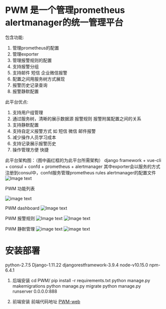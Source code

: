# PWM 是一个管理prometheus alertmanager的统一管理平台

包含功能:
  1. 管理prometheus的配置
  2. 管理exporter
  3. 管理报警规则的配置
  4. 支持报警分组
  5. 支持邮件 短信 企业微信报警
  6. 配置之间用服务树方式展现
  7. 报警历史记录查询
  8. 报警静默配置

此平台优点:
  1. 支持用户组管理
  2. 通过服务树，清晰的展示数据源 报警规则 报警附属配置之间的关系
  3. 支持静默配置
  4. 支持自定义报警方式 如 短信 微信 邮件报警
  5. 减少操作人员学习成本
  6. 支持记录展示报警历史
  7. 操作管理方便 快捷
  
此平台架构图：（图中画红框的为此平台所需架构）
  django framework + vue-cli + consul + confd + prometheus + alertmanager
  其中exporter会以服务的方式注册到consul中，confd服务管理prometheus rules alertmanager的配置文件
![Image text](https://github.com/yanchao3/PWM/blob/master/img-folder/prometheus.png?raw=true)
  
PWM 功能列表


![image text](https://github.com/yanchao3/PWM/blob/master/img-folder/pwm2.png?raw=true)

PWM dashboard
![Image text](https://github.com/yanchao3/PWM/blob/master/img-folder/dashboard.png?raw=true)

PWM 报警规则
![Image text](https://github.com/yanchao3/PWM/blob/master/img-folder/rules1.png?raw=true)
![Image text](https://github.com/yanchao3/PWM/blob/master/img-folder/rules2.png?raw=true)

PWM 静默管理
![image text](https://github.com/yanchao3/PWM/blob/master/img-folder/silence.png?raw=true)
![image text](https://github.com/yanchao3/PWM/blob/master/img-folder/silence2.png?raw=true)

# 安装部署

python-2.7.5 Django-1.11.22 djangorestframework-3.9.4 node-v10.15.0 npm-6.4.1

1. 后端安装
  cd PWM/
  pip install -r requirements.txt
  python manage.py makemigrations
  python manage.py migrate
  python manage.py runserver 0.0.0.0:888
  
2. 前端安装
  前端代码地址
  [PWM-web](https://github.com/yanchao3/PWM-web)
  
  
  

